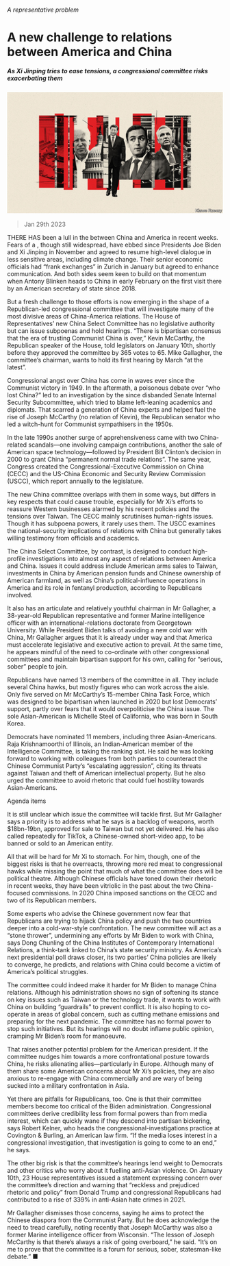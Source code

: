 ###### A representative problem

# A new challenge to relations between America and China 

##### As Xi Jinping tries to ease tensions, a congressional committee risks exacerbating them 

![image](images/20230204_CND001.jpg) 

> Jan 29th 2023 

THERE HAS been a lull in the  between China and America in recent weeks. Fears of a , though still widespread, have ebbed since Presidents Joe Biden and Xi Jinping  in November and agreed to resume high-level dialogue in less sensitive areas, including climate change. Their senior economic officials had “frank exchanges” in Zurich in January but agreed to enhance communication. And both sides seem keen to build on that momentum when Antony Blinken heads to China in early February on the first visit there by an American secretary of state since 2018. 

But a fresh challenge to those efforts is now emerging in the shape of a Republican-led congressional committee that will investigate many of the most divisive areas of China-America relations. The House of Representatives’ new China Select Committee has no legislative authority but can issue subpoenas and hold hearings. “There is bipartisan consensus that the era of trusting Communist China is over,” Kevin McCarthy, the Republican speaker of the House, told legislators on January 10th, shortly before they approved the committee by 365 votes to 65. Mike Gallagher, the committee’s chairman, wants to hold its first hearing by March “at the latest”. 

Congressional angst over China has come in waves ever since the Communist victory in 1949. In the aftermath, a poisonous debate over “who lost China?” led to an investigation by the since disbanded Senate Internal Security Subcommittee, which tried to blame left-leaning academics and diplomats. That scarred a generation of China experts and helped fuel the rise of Joseph McCarthy (no relation of Kevin), the Republican senator who led a witch-hunt for Communist sympathisers in the 1950s.

In the late 1990s another surge of apprehensiveness came with two China-related scandals—one involving campaign contributions, another the sale of American space technology—followed by President Bill Clinton’s decision in 2000 to grant China “permanent normal trade relations”. The same year, Congress created the Congressional-Executive Commission on China (CECC) and the US-China Economic and Security Review Commission (USCC), which report annually to the legislature. 

The new China committee overlaps with them in some ways, but differs in key respects that could cause trouble, especially for Mr Xi’s efforts to reassure Western businesses alarmed by his recent policies and the tensions over Taiwan. The CECC mainly scrutinises human-rights issues. Though it has subpoena powers, it rarely uses them. The USCC examines the national-security implications of relations with China but generally takes willing testimony from officials and academics.

The China Select Committee, by contrast, is designed to conduct high-profile investigations into almost any aspect of relations between America and China. Issues it could address include American arms sales to Taiwan, investments in China by American pension funds and Chinese ownership of American farmland, as well as China’s political-influence operations in America and its role in fentanyl production, according to Republicans involved. 

It also has an articulate and relatively youthful chairman in Mr Gallagher, a 38-year-old Republican representative and former Marine intelligence officer with an international-relations doctorate from Georgetown University. While President Biden talks of avoiding a new cold war with China, Mr Gallagher argues that it is already under way and that America must accelerate legislative and executive action to prevail. At the same time, he appears mindful of the need to co-ordinate with other congressional committees and maintain bipartisan support for his own, calling for “serious, sober” people to join.

Republicans have named 13 members of the committee in all. They include several China hawks, but mostly figures who can work across the aisle. Only five served on Mr McCarthy’s 15-member China Task Force, which was designed to be bipartisan when launched in 2020 but lost Democrats’ support, partly over fears that it would overpoliticise the China issue. The sole Asian-American is Michelle Steel of California, who was born in South Korea.

Democrats have nominated 11 members, including three Asian-Americans. Raja Krishnamoorthi of Illinois, an Indian-American member of the Intelligence Committee, is taking the ranking slot. He said he was looking forward to working with colleagues from both parties to counteract the Chinese Communist Party’s “escalating aggression”, citing its threats against Taiwan and theft of American intellectual property. But he also urged the committee to avoid rhetoric that could fuel hostility towards Asian-Americans. 

Agenda items

It is still unclear which issue the committee will tackle first. But Mr Gallagher says a priority is to address what he says is a backlog of weapons, worth $18bn-19bn, approved for sale to Taiwan but not yet delivered. He has also called repeatedly for TikTok, a Chinese-owned short-video app, to be banned or sold to an American entity.

All that will be hard for Mr Xi to stomach. For him, though, one of the biggest risks is that he overreacts, throwing more red meat to congressional hawks while missing the point that much of what the committee does will be political theatre. Although Chinese officials have toned down their rhetoric in recent weeks, they have been vitriolic in the past about the two China-focused commissions. In 2020 China imposed sanctions on the CECC and two of its Republican members.

Some experts who advise the Chinese government now fear that Republicans are trying to hijack China policy and push the two countries deeper into a cold-war-style confrontation. The new committee will act as a “stone thrower”, undermining any efforts by Mr Biden to work with China, says Dong Chunling of the China Institutes of Contemporary International Relations, a think-tank linked to China’s state security ministry. As America’s next presidential poll draws closer, its two parties’ China policies are likely to converge, he predicts, and relations with China could become a victim of America’s political struggles.

The committee could indeed make it harder for Mr Biden to manage China relations. Although his administration shows no sign of softening its stance on key issues such as Taiwan or the technology trade, it wants to work with China on building “guardrails” to prevent conflict. It is also hoping to co-operate in areas of global concern, such as cutting methane emissions and preparing for the next pandemic. The committee has no formal power to stop such initiatives. But its hearings will no doubt inflame public opinion, cramping Mr Biden’s room for manoeuvre.

That raises another potential problem for the American president. If the committee nudges him towards a more confrontational posture towards China, he risks alienating allies—particularly in Europe. Although many of them share some American concerns about Mr Xi’s policies, they are also anxious to re-engage with China commercially and are wary of being sucked into a military confrontation in Asia.

Yet there are pitfalls for Republicans, too. One is that their committee members become too critical of the Biden administration. Congressional committees derive credibility less from formal powers than from media interest, which can quickly wane if they descend into partisan bickering, says Robert Kelner, who heads the congressional-investigations practice at Covington &amp; Burling, an American law firm. “If the media loses interest in a congressional investigation, that investigation is going to come to an end,” he says.

The other big risk is that the committee’s hearings lend weight to Democrats and other critics who worry about it fuelling anti-Asian violence. On January 10th, 23 House representatives issued a statement expressing concern over the committee’s direction and warning that “reckless and prejudiced rhetoric and policy” from Donald Trump and congressional Republicans had contributed to a rise of 339% in anti-Asian hate crimes in 2021. 

Mr Gallagher dismisses those concerns, saying he aims to protect the Chinese diaspora from the Communist Party. But he does acknowledge the need to tread carefully, noting recently that Joseph McCarthy was also a former Marine intelligence officer from Wisconsin. “The lesson of Joseph McCarthy is that there’s always a risk of going overboard,” he said. “It’s on me to prove that the committee is a forum for serious, sober, statesman-like debate.” ■


